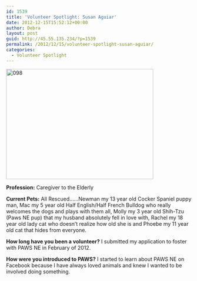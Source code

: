 ```yaml
---
id: 1539
title: 'Volunteer Spotlight: Susan Aguiar'
date: 2012-12-15T15:52:12+00:00
author: Debra
layout: post
guid: http://45.55.135.234/?p=1539
permalink: /2012/12/15/volunteer-spotlight-susan-aguiar/
categories:
  - Volunteer Spotlight
---
```

<a href="https://pawsnewengland.com/volunteer-spotlight-susan-aguiar/attachment/098/" rel="attachment wp-att-1540"><img class="size-medium wp-image-1540 aligncenter" alt="098" src="https://pawsnewengland.com/wp-content/uploads/2012/12/098-400x300.jpg" width="400" height="300" /></a>

**Profession:** Caregiver to the Elderly

**Current Pets:** All Rescued&#8230;&#8230;Newman my 13 year old Cocker Spaniel puppy man, Mac my 5 year old Half English/Half French Bulldog who really welcomes the dogs and plays with them all, Molly my 3 year old Shih-Tzu (Paws NE pup) that my husband absolutely fell in love with, Rachel my 18 year old lady cat who doesn&#8217;t realize how old she is and Phoebe my 11 year old cat that hides from everyone.

**How long have you been a volunteer?** I submitted my application to foster with PAWS NE in February of 2012.

**How were you introduced to PAWS?** I started to learn about PAWS NE on Facebook because I have always loved animals and knew I wanted to be involved doing something.